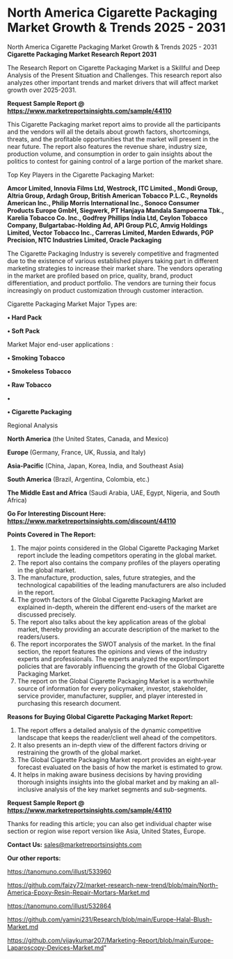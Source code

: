 # North America Cigarette Packaging Market Growth & Trends 2025 - 2031
North America Cigarette Packaging Market Growth & Trends 2025 - 2031
<strong>Cigarette Packaging Market Research Report 2031</strong>

The Research Report on Cigarette Packaging Market is a Skillful and Deep Analysis of the Present Situation and Challenges. This research report also analyzes other important trends and market drivers that will affect market growth over 2025-2031.

<strong>Request Sample Report @ <a href=https://www.marketreportsinsights.com/sample/44110>https://www.marketreportsinsights.com/sample/44110</a></strong>

This Cigarette Packaging market report aims to provide all the participants and the vendors will all the details about growth factors, shortcomings, threats, and the profitable opportunities that the market will present in the near future. The report also features the revenue share, industry size, production volume, and consumption in order to gain insights about the politics to contest for gaining control of a large portion of the market share.

Top Key Players in the Cigarette Packaging Market:

<strong>Amcor Limited, Innovia Films Ltd, Westrock, ITC Limited., Mondi Group, Altria Group, Ardagh Group, British American Tobacco P.L.C., Reynolds American Inc., Philip Morris International Inc., Sonoco Consumer Products Europe GmbH, Siegwerk, PT Hanjaya Mandala Sampoerna Tbk., Karelia Tobacco Co. Inc., Godfrey Phillips India Ltd, Ceylon Tobacco Company, Bulgartabac-Holding Ad, API Group PLC, Amvig Holdings Limited, Vector Tobacco Inc., Carreras Limited, Marden Edwards, PGP Precision, NTC Industries Limited, Oracle Packaging</strong>

The Cigarette Packaging Industry is severely competitive and fragmented due to the existence of various established players taking part in different marketing strategies to increase their market share. The vendors operating in the market are profiled based on price, quality, brand, product differentiation, and product portfolio. The vendors are turning their focus increasingly on product customization through customer interaction.

Cigarette Packaging Market Major Types are:

<strong>•  Hard Pack

•  Soft Pack</strong>

Market Major end-user applications :

<strong>•  Smoking Tobacco

•  Smokeless Tobacco

•  Raw Tobacco

•  

•  Cigarette Packaging</strong>

Regional Analysis

</u><strong><b>North America</b></strong> (the United States, Canada, and Mexico)

<strong><b>Europe </b></strong>(Germany, France, UK, Russia, and Italy)

<strong><b>Asia-Pacific</b></strong> (China, Japan, Korea, India, and Southeast Asia)

<strong><b>South America</b></strong> (Brazil, Argentina, Colombia, etc.)

<strong><b>The Middle East and Africa</b></strong> (Saudi Arabia, UAE, Egypt, Nigeria, and South Africa)

<strong>Go For Interesting Discount Here: <a href=https://www.marketreportsinsights.com/discount/44110>https://www.marketreportsinsights.com/discount/44110</a></strong>

<strong>Points Covered in The Report:</strong>
<ol>
  <li>The major points considered in the Global Cigarette Packaging Market report include the leading competitors operating in the global market.</li>
  <li>The report also contains the company profiles of the players operating in the global market.</li>
  <li>The manufacture, production, sales, future strategies, and the technological capabilities of the leading manufacturers are also included in the report.</li>
  <li>The growth factors of the Global Cigarette Packaging Market are explained in-depth, wherein the different end-users of the market are discussed precisely.</li>
  <li>The report also talks about the key application areas of the global market, thereby providing an accurate description of the market to the readers/users.</li>
  <li>The report incorporates the SWOT analysis of the market. In the final section, the report features the opinions and views of the industry experts and professionals. The experts analyzed the export/import policies that are favorably influencing the growth of the Global Cigarette Packaging Market.</li>
  <li>The report on the Global Cigarette Packaging Market is a worthwhile source of information for every policymaker, investor, stakeholder, service provider, manufacturer, supplier, and player interested in purchasing this research document.</li>
</ol>
<strong>Reasons for Buying Global Cigarette Packaging Market Report:</strong>

<ol>
  <li>The report offers a detailed analysis of the dynamic competitive landscape that keeps the reader/client well ahead of the competitors.</li>
  <li>It also presents an in-depth view of the different factors driving or restraining the growth of the global market.</li>
  <li>The Global Cigarette Packaging Market report provides an eight-year forecast evaluated on the basis of how the market is estimated to grow.</li>
  <li>It helps in making aware business decisions by having providing thorough insights insights into the global market and by making an all-inclusive analysis of the key market segments and sub-segments.</li>
</ol>
<strong>Request Sample Report @ <a href=https://www.marketreportsinsights.com/sample/44110>https://www.marketreportsinsights.com/sample/44110</a></strong>


Thanks for reading this article; you can also get individual chapter wise section or region wise report version like Asia, United States, Europe.

<strong>Contact Us:</strong>
sales@marketreportsinsights.com

<strong>Our other reports:</strong>

<a href=https://tanomuno.com/illust/533960>https://tanomuno.com/illust/533960</a>

<a href=https://github.com/faizy72/market-research-new-trend/blob/main/North-America-Epoxy-Resin-Repair-Mortars-Market.md>https://github.com/faizy72/market-research-new-trend/blob/main/North-America-Epoxy-Resin-Repair-Mortars-Market.md</a>

<a href=https://tanomuno.com/illust/532864>https://tanomuno.com/illust/532864</a>

<a href=https://github.com/yamini231/Research/blob/main/Europe-Halal-Blush-Market.md>https://github.com/yamini231/Research/blob/main/Europe-Halal-Blush-Market.md</a>

<a href=https://github.com/vijaykumar207/Marketing-Report/blob/main/Europe-Laparoscopy-Devices-Market.md>https://github.com/vijaykumar207/Marketing-Report/blob/main/Europe-Laparoscopy-Devices-Market.md</a>"
